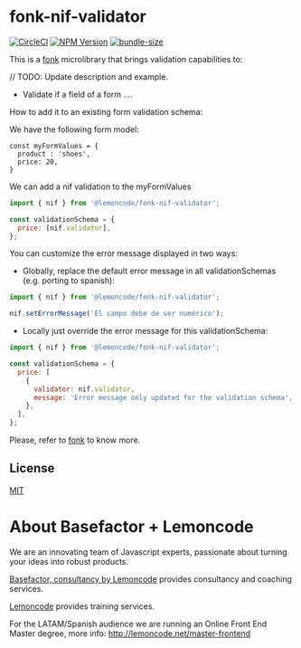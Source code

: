 # fonk-nif-validator

[![CircleCI](https://badgen.net/github/status/Lemoncode/fonk-nif-validator/master?icon=circleci&label=circleci)](https://circleci.com/gh/Lemoncode/fonk-nif-validator/tree/master)
[![NPM Version](https://badgen.net/npm/v/@lemoncode/fonk-nif-validator?icon=npm&label=npm)](https://www.npmjs.com/package/@lemoncode/fonk-nif-validator)
[![bundle-size](https://badgen.net/bundlephobia/min/@lemoncode/fonk-nif-validator)](https://bundlephobia.com/result?p=@lemoncode/fonk-nif-validator)

This is a [fonk](https://github.com/Lemoncode/fonk) microlibrary that brings validation capabilities to:

// TODO: Update description and example.

- Validate if a field of a form ....

How to add it to an existing form validation schema:

We have the following form model:

```
const myFormValues = {
  product : 'shoes',
  price: 20,
}
```

We can add a nif validation to the myFormValues

```javascript
import { nif } from '@lemoncode/fonk-nif-validator';

const validationSchema = {
  price: [nif.validator],
};
```

You can customize the error message displayed in two ways:

- Globally, replace the default error message in all validationSchemas (e.g. porting to spanish):

```javascript
import { nif } from '@lemoncode/fonk-nif-validator';

nif.setErrorMessage('El campo debe de ser numérico');
```

- Locally just override the error message for this validationSchema:

```javascript
import { nif } from '@lemoncode/fonk-nif-validator';

const validationSchema = {
  price: [
    {
      validator: nif.validator,
      message: 'Error message only updated for the validation schema',
    },
  ],
};
```

Please, refer to [fonk](https://github.com/Lemoncode/fonk) to know more.

## License

[MIT](./LICENSE)

# About Basefactor + Lemoncode

We are an innovating team of Javascript experts, passionate about turning your ideas into robust products.

[Basefactor, consultancy by Lemoncode](http://www.basefactor.com) provides consultancy and coaching services.

[Lemoncode](http://lemoncode.net/services/en/#en-home) provides training services.

For the LATAM/Spanish audience we are running an Online Front End Master degree, more info: http://lemoncode.net/master-frontend
